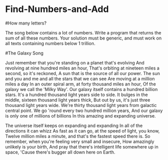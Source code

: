 Find-Numbers-and-Add
====================
#How many letters?

The song below contains a lot of numbers.
Write a program that returns the sum of all these numbers.
Your solution must be generic, and must work on all texts containing numbers below 1 trillion.

#The Galaxy Song

Just remember that you're standing on a planet that's evolving
And revolving at nine hundred miles an hour,
That's orbiting at nineteen miles a second, so it's reckoned,
A sun that is the source of all our power.
The sun and you and me and all the stars that we can see
Are moving at a million miles a day
In an outer spiral arm, at forty thousand miles an hour,
Of the galaxy we call the 'Milky Way'.
Our galaxy itself contains a hundred billion stars.
It's a hundred thousand light years side to side.
It bulges in the middle, sixteen thousand light years thick,
But out by us, it's just three thousand light years wide.
We're thirty thousand light years from galactic central point.
We go 'round every two hundred million years,
And our galaxy is only one of millions of billions
In this amazing and expanding universe.

The universe itself keeps on expanding and expanding
In all of the directions it can whizz
As fast as it can go, at the speed of light, you know,
Twelve million miles a minute, and that's the fastest speed there is.
So remember, when you're feeling very small and insecure,
How amazingly unlikely is your birth,
And pray that there's intelligent life somewhere up in space,
'Cause there's bugger all down here on Earth.
